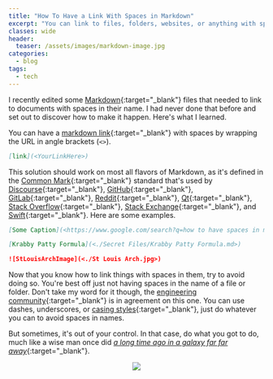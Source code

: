 ```yaml
---
title: "How To Have a Link With Spaces in Markdown"
excerpt: "You can link to files, folders, websites, or anything with spaces in it, using this one simple Markdown trick (intentional built-in feature)."
classes: wide
header:
  teaser: /assets/images/markdown-image.jpg
categories:
  - blog
tags:
  - tech
---
```


I recently edited some [Markdown](https://www.markdownguide.org/){:target="_blank"} files that needed to link to documents with spaces in their name. I had never done that before and set out to discover how to make it happen. Here's what I learned.

You can have a [markdown link](https://www.markdownguide.org/basic-syntax/#links){:target="_blank"} with spaces by wrapping the URL in angle brackets (`<>`).

```Markdown
[link](<YourLinkHere>)
```

This solution should work on most all flavors of Markdown, as it's defined in the [Common Mark](https://spec.commonmark.org/0.30/#example-485){:target="_blank"} standard that's used by [Discourse](https://www.discourse.org/){:target="_blank"}, [GitHub](https://github.com/about){:target="_blank"}, [GitLab](https://about.gitlab.com/){:target="_blank"}, [Reddit](https://www.reddit.com/){:target="_blank"}, [Qt](https://www.qt.io/){:target="_blank"}, [Stack Overflow](https://stackoverflow.com/){:target="_blank"}, [Stack Exchange](https://stackexchange.com/){:target="_blank"}, and [Swift](https://developer.apple.com/swift/){:target="_blank"}. Here are some examples.

```Markdown
[Some Caption](<https://www.google.com/search?q=how to have spaces in markdown link>)
```

```Markdown
[Krabby Patty Formula](<./Secret Files/Krabby Patty Formula.md>)
```

```Markdown
![StLouisArchImage](<./St Louis Arch.jpg>)
```

Now that you know how to link things with spaces in them, try to avoid doing so. You're best off just not having spaces in the name of a file or folder. Don't take my word for it though, the [engineering community](https://superuser.com/questions/29111/what-technical-reasons-exist-for-not-using-space-characters-in-file-names){:target="_blank"} is in agreement on this one. You can use dashes, underscores, or [casing styles](https://stackoverflow.com/questions/17326185/what-are-the-different-kinds-of-cases){:target="_blank"}, just do whatever you can to avoid spaces in names.

But sometimes, it's out of your control. In that case, do what you got to do, much like a wise man once did [_a long time ago in a galaxy far far away_](https://starwars.fandom.com/wiki/Duel_on_Mustafar){:target="_blank"}.

<p align="center">
  <img src="/assets/images/obi-wan-must.gif" />
</p>
